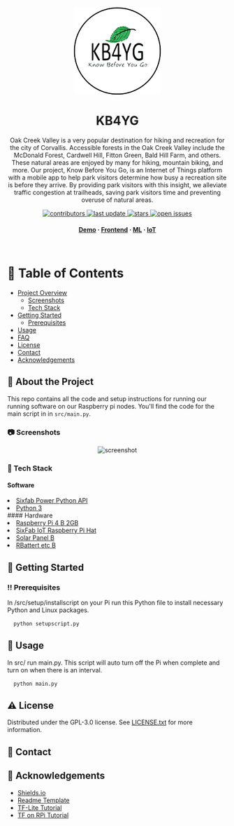 <div align="center">

  <img src="https://raw.githubusercontent.com/KB4YG/kb4yg.github.io/main/assets/icon-white.png" alt="logo" width="200" height="auto" />
  <h1>KB4YG</h1>
  
  <p>
   Oak Creek Valley is a very popular destination for hiking and recreation for the city of Corvallis. Accessible forests in the Oak Creek Valley include the McDonald Forest, Cardwell Hill, Fitton Green, Bald Hill Farm, and others. These natural areas are enjoyed by many for hiking, mountain biking, and more. Our project, Know Before You Go, is an Internet of Things platform with a mobile app to help park visitors determine how busy a recreation site is before they arrive. By providing park visitors with this insight, we alleviate traffic congestion at trailheads, saving park visitors time and preventing overuse of natural areas.
  </p>
  
  <!-- Badges -->
<p>
  <a href="https://github.com/KB4YG/iot/graphs/contributors">
    <img src="https://img.shields.io/github/contributors/KB4YG/iot" alt="contributors" />
  </a>
  <a href="https://github.com/KB4YG/iot/commits">
    <img src="https://img.shields.io/github/last-commit/KB4YG/iot" alt="last update" />
  </a>
  <a href="https://github.com/KB4YG/iot/stargazers">
    <img src="https://img.shields.io/github/stars/KB4YG/iot" alt="stars" />
  </a>
  <a href="https://github.com/KB4YG/iot/issues/">
    <img src="https://img.shields.io/github/issues/KB4YG/iot" alt="open issues" />
  </a>
</p>
   
<h4>    
    <a href="https://kb4yg.github.io">Demo</a>
  <span> · </span>
    <a href="https://github.com/KB4YG/frontend">Frontend</a>
  <span> · </span>
    <a href="https://github.com/KB4YG/iml">ML</a>
  <span> · </span>
    <a href="https://github.com/KB4YG/iot">IoT</a>
  </h4>
</div>

<br />

<!-- Table of Contents -->
# :notebook_with_decorative_cover: Table of Contents

- [Project Overview](#star2-about-the-project)
  * [Screenshots](#camera-screenshots)
  * [Tech Stack](#space_invader-tech-stack)
- [Getting Started](#toolbox-getting-started)
  * [Prerequisites](#bangbang-prerequisites)
- [Usage](#eyes-usage)
- [FAQ](#grey_question-faq)
- [License](#warning-license)
- [Contact](#handshake-contact)
- [Acknowledgements](#gem-acknowledgements)


<!-- About the Project -->
## :star2: About the Project
This repo contains all the code and setup instructions for running our running software on our Raspberry pi nodes. You'll find the code for the main script in in `src/main.py`.

<!-- Screenshots -->
### :camera: Screenshots

<div align="center"> 
  <img src="https://i.imgur.com/DoOP0bl.jpg" alt="screenshot" width="600px"/>
</div>

<!-- TechStack -->
### :space_invader: Tech Stack

#### Software
<li><a href="https://github.com/sixfab/sixfab-power-python-api">Sixfab Power Python API</a></li>
<li><a href="https://roboflow.com">Python 3</a></li>
#### Hardware
<li><a href="https://opencv.org">Raspberry Pi 4 B 2GB</a></li>
<li><a href="https://opencv.org">SixFab IoT Raspberry Pi Hat</a></li>
<li><a href="https://opencv.org">Solar Panel B</a></li>
<li><a href="https://opencv.org">RBattert etc B</a></li>


<!-- Getting Started -->
## 	:toolbox: Getting Started

<!-- Prerequisites -->
### :bangbang: Prerequisites

In /src/setup/installscript on your Pi run this Python file to install necessary Python and Linux packages.

```bash
  python setupscript.py 
```

<!-- Usage -->
## :eyes: Usage
In src/ run main.py. This script will auto turn off the Pi when complete and turn on when there is an interval.
```bash
  python main.py
```

<!-- License -->
## :warning: License

Distributed under the GPL-3.0 license. See [LICENSE.txt](https://github.com/KB4YG/iot/blob/main/LICENSE) for more information.


<!-- Contact -->
## :handshake: Contact

<!-- Acknowledgments -->
## :gem: Acknowledgements

 - [Shields.io](https://shields.io/)
 - [Readme Template](https://github.com/Louis3797/awesome-readme-template)
 - [TF-Lite Tutorial](https://github.com/tensorflow/tensorflow/blob/master/tensorflow/lite/examples/python/label_image.py)
 - [TF on RPi Tutorial](https://github.com/EdjeElectronics/TensorFlow-Lite-Object-Detection-on-Android-and-Raspberry-Pi)
